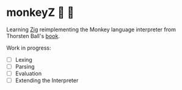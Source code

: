 # monkeyZ 🐒 🦎

Learning [Zig](https://ziglang.org/) reimplementing the Monkey language interpreter from Thorsten Ball's [book](https://interpreterbook.com/).

Work in progress:

* [ ] Lexing
* [ ] Parsing
* [ ] Evaluation
* [ ] Extending the Interpreter
